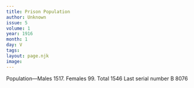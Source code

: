 ```yaml
---
title: Prison Population
author: Unknown
issue: 5
volume: 1
year: 1916
month: 1
day: V
tags:
layout: page.njk
image:
---
```

Population—Males 1517. Females 99. Total 1546 Last serial number B 8076
